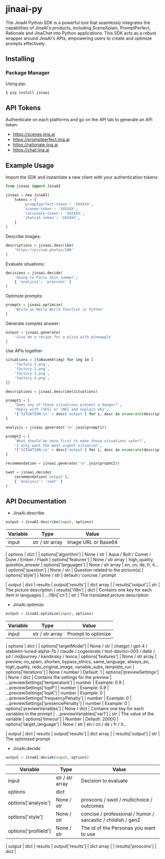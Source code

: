 # jinaai-py

The JinaAI Python SDK is a powerful tool that seamlessly integrates the capabilities of JinaAI's products, including SceneXplain, PromptPerfect, Rationale and JinaChat into Python applications. This SDK acts as a robust wrapper around JinaAI's APIs, empowering users to create and optimize prompts effectively.

## Installing

### Package Manager

Using pip:
```bash
$ pip install jinaai
```
## API Tokens

Authenticate on each platforms and go on the API tab to generate an API token:
- https://scenex.jina.ai
- https://promptperfect.jina.ai
- https://rationale.jina.ai
- https://chat.jina.ai

## Example Usage

Import the SDK and instantiate a new client with your authentication tokens:
```python
from jinaai import JinaAI

jinaai = new JinaAI(
    tokens = {
        'promptperfect-token': 'XXXXXX',
        'scenex-token': 'XXXXXX',
        'rationale-token': 'XXXXXX',
        'chatcat-token': 'XXXXXX',
    }
)
```

Describe images:
```python
descriptions = jinaai.describe(
    'https://picsum.photos/200'
)
```

Evaluate situations:
```python
decisions = jinaai.decide(
    'Going to Paris this summer', 
    { 'analysis': 'proscons' }
)
```

Optimize prompts:
```python
prompts = jinaai.optimize(
    'Write an Hello World function in Python'
)
```

Generate complex answer:
```python
output = jinaai.generate(
    'Give me a recipe for a pizza with pineapple'
)
```

Use APIs together
```python
situations = [toBase64(img) for img in [
    'factory-1.png',
    'factory-2.png',
    'factory-3.png',
    'factory-4.png',
]]

descriptions = jinaai.describe(situations)

prompt1 = [
    'Does any of those situations present a danger?',
    'Reply with [YES] or [NO] and explain why',
    *['SITUATION:\n' + desc['output'] for i, desc in enumerate(descriptions['results'])]
]

analysis = jinaai.generate('\n'.join(prompt1))

prompt2 = [
    'What should be done first to make those situations safer?',
    'I only want the most urgent situation',
    *['SITUATION:\n' + desc['output'] for i, desc in enumerate(descriptions['results'])]
]

recommendation = jinaai.generate('\n'.join(propmt2))

swot = jinaai.decide(
    recommendation['output'],
    { 'analysis': 'swot' }
)
```

## API Documentation

- JinaAi.describe

```python
output = JinaAI.describe(input, options)
```

| Variable                | Type              | Value 
|-------------------------|-------------------|----------
| input                   | str / str array   | Image URL or Base64

| options                 | dict              | 
| options['algorithm']    | None / str        | Aqua / Bolt / Comet / Dune / Ember / Flash
| options['features']     | None / str array  | high_quality, question_answer
| options['languages']    | None / str array  | en, cn, de, fr, it...
| options['question']     | None / str        | Question related to the picture(s)
| options['style']        | None / str        | default / concise / prompt

| output                  | dict              | results
| output['results']       | dict array        | 
| results['output']       | str               | The picture description
| results['i18n']         | dict              | Contains one key for each item in languages
| ...i18n['cn']           | str               | The translated picture description

- JinaAi.optimize

```python
output = JinaAI.optimize(input, options)
```

| Variable                               | Type              | Value 
|----------------------------------------|-------------------|----------
| input                                  | str / str array   | Prompt to optimize

| options                                | dict              | 
| options['targetModel']                 | None / str        | chatgpt / gpt-4 / stablelm-tuned-alpha-7b / claude / cogenerate / text-davinci-003 / dalle / sd / midjourney / kandinsky / lexica
| options['features']                    | None / str array  | preview, no_spam, shorten, bypass_ethics, same_language, always_en, high_quality, redo_original_image, variable_subs, template_run
| options['iterations']                  | None / number     | Default: 1
| options['previewSettings']             | None / dict       | Contains the settings for the preview
| ...previewSettings['temperature']      | number            | Example: 0.9
| ...previewSettings['topP']             | number            | Example: 0.9
| ...previewSettings['topK']             | number            | Example: 0
| ...previewSettings['frequencyPenalty'] | number            | Example: 0
| ...previewSettings['presencePenalty']  | number            | Example: 0
| options['previewVariables']            | None / dict       | Contains one key for each variables in the prompt
| ...previewVariables['var1']            | str               | The value of the variable
| options['timeout']                     | Number            | Default: 20000
| options['target_language']             | None / str        | en / cn / de / fr / it...

| output                                 | dict              | results
| output['results']                      | dict array        | 
| results['output']                      | str               | The optimized prompt

- JinaAi.decide

```python
output = JinaAI.decide(input, options)
```

| Variable                               | Type              | Value 
|----------------------------------------|-------------------|----------
| input                                  | str / str array   | Decision to evaluate
| options                                | dict              | 
| options['analysis']                    | None / str        | proscons / swot / multichoice / outcomes
| options['style']                       | None / str        | concise / professional / humor / sarcastic / childish / genZ
| options['profileId']                   | None / str        | The id of the Personas you want to use

| output                                 | dict              | results
| output['results']                      | dict array        | 
| results['proscons']                    | dict              |
